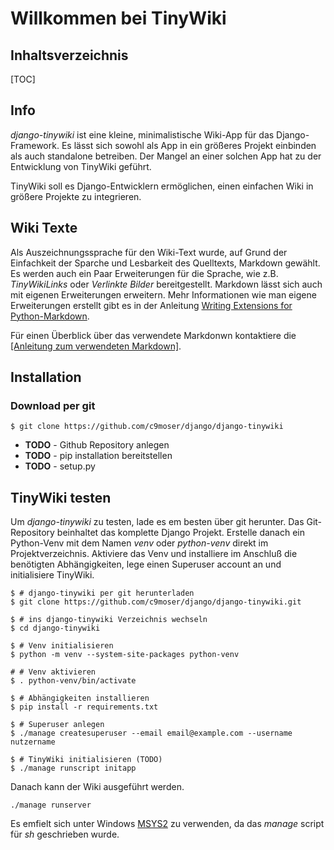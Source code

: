 # Willkommen bei TinyWiki

## Inhaltsverzeichnis

[TOC]

## Info

*django-tinywiki* ist eine kleine, minimalistische Wiki-App für das
Django-Framework. Es lässt sich sowohl als App in ein größeres Projekt
einbinden als auch standalone betreiben. Der Mangel an einer solchen App
hat zu der Entwicklung von TinyWiki geführt.

TinyWiki soll es Django-Entwicklern ermöglichen, einen einfachen Wiki in
größere Projekte zu integrieren.

## Wiki Texte

Als Auszeichnungssprache für den Wiki-Text wurde, auf Grund der Einfachkeit
der Sparche und Lesbarkeit des Quelltexts, Markdown gewählt. Es werden auch
ein Paar Erweiterungen für die Sprache, wie z.B. *TinyWikiLinks* oder
*Verlinkte Bilder* bereitgestellt. Markdown lässt sich auch mit eigenen
Erweiterungen erweitern. Mehr Informationen wie man eigene Erweiterungen
erstellt gibt es in der Anleitung
[Writing Extensions for Python-Markdown](https://python-markdown.github.io/extensions/api/#writing-extensions-for-python-markdown).

Für einen Überblick über das verwendete Markdonwn kontaktiere die
[[Anleitung zum verwendeten Markdown]](de-tinywiki-markdown).

## Installation

### Download per git

``` {.sh}
$ git clone https://github.com/c9moser/django/django-tinywiki
```

+ **TODO** - Github Repository anlegen  
+ **TODO** - pip installation bereitstellen  
+ **TODO** - setup.py

## TinyWiki testen

Um *django-tinywiki* zu testen, lade es em besten über git herunter. Das 
Git-Repository beinhaltet das komplette Django Projekt. Erstelle danach ein
Python-Venv mit dem Namen *venv* oder *python-venv* direkt im 
Projektverzeichnis. Aktiviere das Venv und installiere im Anschluß die 
benötigten Abhängigkeiten, lege einen Superuser account an und initialisiere
TinyWiki.

``` {.sh}
$ # django-tinywiki per git herunterladen
$ git clone https://github.com/c9moser/django/django-tinywiki.git

$ # ins django-tinywiki Verzeichnis wechseln
$ cd django-tinywiki

$ # Venv initialisieren
$ python -m venv --system-site-packages python-venv

# # Venv aktivieren
$ . python-venv/bin/activate

$ # Abhängigkeiten installieren
$ pip install -r requirements.txt

$ # Superuser anlegen
$ ./manage createsuperuser --email email@example.com --username nutzername

$ # TinyWiki initialisieren (TODO)
$ ./manage runscript initapp
```

Danach kann der Wiki ausgeführt werden.

``` {.sh}
./manage runserver
```

Es emfielt sich unter Windows [MSYS2](https://www.msys2.org/) zu verwenden, 
da das *manage* script für *sh* geschrieben wurde.